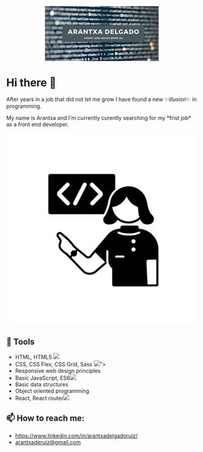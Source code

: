 <div style="text-align:center"><img src="./imgs/readme-back.png" alt="banner" style="width:70%; margin-left:auto; margin-right:auto; display: block; width:300px"/></div>

# Hi there 👋

<p>After years in a job that did not let me grow I have found a new ✨illusion✨ in programming.</p>

<p>My name is Arantxa and I'm currently curently searching for my *frist job* as a front end developer.</p>

![Woman-icon](./imgs/noun_software_engineer.png)

## 🌱 Tools

<ul>
  <li>HTML, HTML5 <img width="50px" src="https://www.vectorlogo.zone/logos/w3_html5/w3_html5-ar21.svg"></li>
  <li>CSS, CSS Flex, CSS Grid, Sass <img width="50px" src="<img width="50px" src="https://www.vectorlogo.zone/logos/w3_html5/w3_html5-ar21.svg">"></li>
  <li>Responsive web design principles</li>
  <li>Basic JavaScript, ES6<img width="50px" src="https://www.vectorlogo.zone/logos/javascript/javascript-horizontal.svg"></li>
  <li>Basic data structures</li>
  <li>Object oriented programming</li>
  <li>React, React router<img width="50px" src="https://www.vectorlogo.zone/logos/reactjs/reactjs-ar21.svg"></li>
</ul>

## 📫 How to reach me:

- https://www.linkedin.com/in/arantxadelgadoruiz/
- arantxaderuiz@gmail.com
